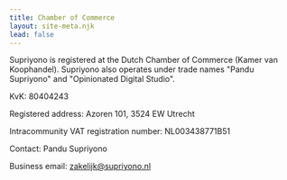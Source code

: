```yaml
---
title: Chamber of Commerce
layout: site-meta.njk
lead: false
---
```


Supriyono is registered at the Dutch Chamber of Commerce (Kamer van
Koophandel). Supriyono also operates under trade names "Pandu Supriyono" and
"Opinionated Digital Studio".

KvK: 80404243

Registered address: Azoren 101, 3524 EW Utrecht

Intracommunity VAT registration number: NL003438771B51

Contact: Pandu Supriyono

Business email: [zakelijk@supriyono.nl](mailto:zakelijk@supriyono.nl)
